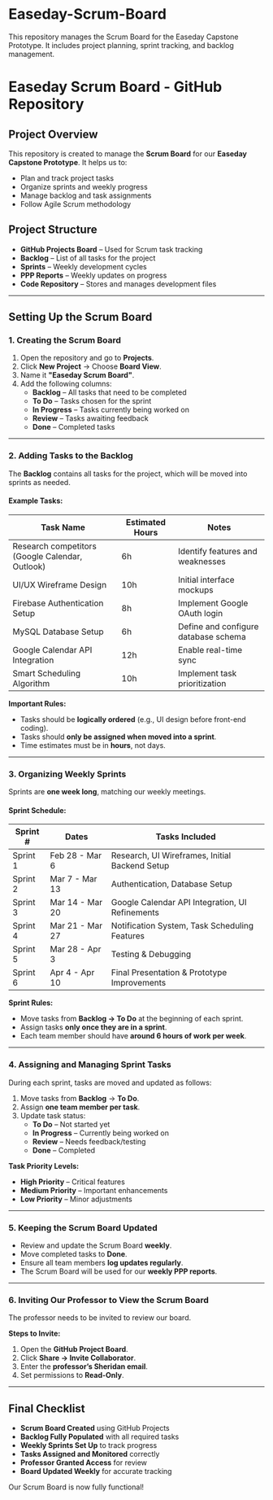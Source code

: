 # Easeday-Scrum-Board
This repository manages the Scrum Board for the Easeday Capstone Prototype. It includes project planning, sprint tracking, and backlog management.
# Easeday Scrum Board - GitHub Repository

## **Project Overview**
This repository is created to manage the **Scrum Board** for our **Easeday Capstone Prototype**. It helps us to:
- Plan and track project tasks
- Organize sprints and weekly progress
- Manage backlog and task assignments
- Follow Agile Scrum methodology

## **Project Structure**
- **GitHub Projects Board** – Used for Scrum task tracking
- **Backlog** – List of all tasks for the project
- **Sprints** – Weekly development cycles
- **PPP Reports** – Weekly updates on progress
- **Code Repository** – Stores and manages development files

---

## **Setting Up the Scrum Board**
### **1. Creating the Scrum Board**
1. Open the repository and go to **Projects**.
2. Click **New Project** → Choose **Board View**.
3. Name it **"Easeday Scrum Board"**.
4. Add the following columns:
   - **Backlog** – All tasks that need to be completed
   - **To Do** – Tasks chosen for the sprint
   - **In Progress** – Tasks currently being worked on
   - **Review** – Tasks awaiting feedback
   - **Done** – Completed tasks

---

### **2. Adding Tasks to the Backlog**
The **Backlog** contains all tasks for the project, which will be moved into sprints as needed.

#### **Example Tasks:**
| Task Name | Estimated Hours | Notes |
|-----------|----------------|-------|
| Research competitors (Google Calendar, Outlook) | 6h | Identify features and weaknesses |
| UI/UX Wireframe Design | 10h | Initial interface mockups |
| Firebase Authentication Setup | 8h | Implement Google OAuth login |
| MySQL Database Setup | 6h | Define and configure database schema |
| Google Calendar API Integration | 12h | Enable real-time sync |
| Smart Scheduling Algorithm | 10h | Implement task prioritization |

**Important Rules:**
- Tasks should be **logically ordered** (e.g., UI design before front-end coding).
- Tasks should **only be assigned when moved into a sprint**.
- Time estimates must be in **hours**, not days.

---

### **3. Organizing Weekly Sprints**
Sprints are **one week long**, matching our weekly meetings.

#### **Sprint Schedule:**
| Sprint # | Dates | Tasks Included |
|----------|------------|----------------|
| Sprint 1 | Feb 28 - Mar 6 | Research, UI Wireframes, Initial Backend Setup |
| Sprint 2 | Mar 7 - Mar 13 | Authentication, Database Setup |
| Sprint 3 | Mar 14 - Mar 20 | Google Calendar API Integration, UI Refinements |
| Sprint 4 | Mar 21 - Mar 27 | Notification System, Task Scheduling Features |
| Sprint 5 | Mar 28 - Apr 3 | Testing & Debugging |
| Sprint 6 | Apr 4 - Apr 10 | Final Presentation & Prototype Improvements |

**Sprint Rules:**
- Move tasks from **Backlog → To Do** at the beginning of each sprint.
- Assign tasks **only once they are in a sprint**.
- Each team member should have **around 6 hours of work per week**.

---

### **4. Assigning and Managing Sprint Tasks**
During each sprint, tasks are moved and updated as follows:
1. Move tasks from **Backlog** → **To Do**.
2. Assign **one team member per task**.
3. Update task status:
   - **To Do** – Not started yet
   - **In Progress** – Currently being worked on
   - **Review** – Needs feedback/testing
   - **Done** – Completed

**Task Priority Levels:**
- **High Priority** – Critical features
- **Medium Priority** – Important enhancements
- **Low Priority** – Minor adjustments

---

### **5. Keeping the Scrum Board Updated**
- Review and update the Scrum Board **weekly**.
- Move completed tasks to **Done**.
- Ensure all team members **log updates regularly**.
- The Scrum Board will be used for our **weekly PPP reports**.

---

### **6. Inviting Our Professor to View the Scrum Board**
The professor needs to be invited to review our board.

**Steps to Invite:**
1. Open the **GitHub Project Board**.
2. Click **Share → Invite Collaborator**.
3. Enter the **professor’s Sheridan email**.
4. Set permissions to **Read-Only**.

---

## **Final Checklist**
- **Scrum Board Created** using GitHub Projects
- **Backlog Fully Populated** with all required tasks
- **Weekly Sprints Set Up** to track progress
- **Tasks Assigned and Monitored** correctly
- **Professor Granted Access** for review
- **Board Updated Weekly** for accurate tracking

Our Scrum Board is now fully functional!


